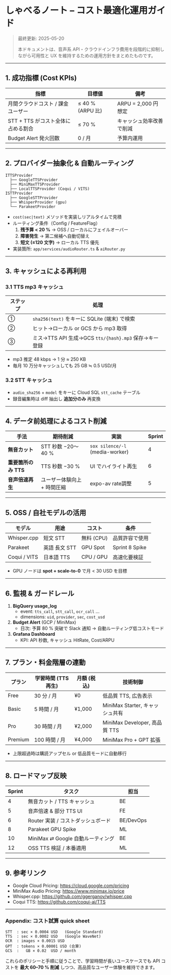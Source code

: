 # しゃべるノート – コスト最適化運用ガイド

> 最終更新: 2025-05-20
>
> 本ドキュメントは、音声系 API・クラウドインフラ費用を段階的に抑制しながら可用性と UX を維持するための運用方針をまとめたものです。

---

## 1. 成功指標 (Cost KPIs)
| 指標 | 目標値 | 備考 |
|------|-------|------|
| 月間クラウドコスト / 課金ユーザー | ≤ 40 % (ARPU 比) | ARPU = 2,000 円想定 |
| STT + TTS がコスト全体に占める割合 | ≤ 70 % | キャッシュ効率改善で削減 |
| Budget Alert 発火回数 | 0 / 月 | 予算内運用 |

---

## 2. プロバイダー抽象化 & 自動ルーティング
```
ITTSProvider
  ├── GoogleTTSProvider
  ├── MiniMaxTTSProvider
  ├── LocalTTSProvider (Coqui / VITS)
ISTTProvider
  ├── GoogleSTTProvider
  ├── WhisperProvider (gpu)
  └── ParakeetProvider
```
- `cost(sec|text)` メソッドを実装しリアルタイムで見積
- ルーティング条件（Config / FeatureFlag）
  1. **残予算 < 20 %** → OSS / ローカルにフェイルオーバー
  2. **障害発生** → 第二候補へ自動切替え
  3. **短文 (≤120 文字)** → ローカル TTS 優先
- 実装箇所: `app/services/audioRouter.ts` & `aiRouter.py`

---

## 3. キャッシュによる再利用
### 3.1 TTS mp3 キャッシュ
| ステップ | 処理 |
|----------|------|
| ① | `sha256(text)` をキーに SQLite (端末) で検索 |
| ② | ヒット→ローカル or GCS から mp3 取得 |
| ③ | ミス→TTS API 生成→GCS `tts/{hash}.mp3` 保存→キー登録 |

- mp3 推定 48 kbps → 1 分 ≈ 250 KB
- 毎月 10 万分キャッシュしても 25 GB ≒ 0.5 USD/月

### 3.2 STT キャッシュ
- `audio_sha256` + `model` をキーに Cloud SQL `stt_cache` テーブル
- 録音編集時は diff 抽出し **追加分のみ** 再変換

---

## 4. データ前処理によるコスト削減
| 手法 | 期待削減 | 実装 | Sprint |
|------|---------|-----|--------|
| **無音カット** | STT 秒数 −20〜40 % | `sox silence/-l` (media-worker) | 4 |
| **重要箇所のみ TTS** | TTS 秒数 −30 % | UI でハイライト再生 | 6 |
| **音声倍速再生** | ユーザー体験向上 + 時間圧縮 | expo-av rate調整 | 5 |

---

## 5. OSS / 自社モデルの活用
| モデル | 用途 | コスト | 条件 |
|--------|------|-------|------|
| Whisper.cpp | 短文 STT | 無料 (CPU) | 品質許容で使用 |
| Parakeet | 英語 長文 STT | GPU Spot | Sprint 8 Spike |
| Coqui / VITS | 日本語 TTS | CPU / GPU | 高速化要検証 |

- GPU ノードは **spot + scale-to-0** で月 < 30 USD を目標

---

## 6. 監視 & ガードレール
1. **BigQuery usage_log**
   - event: `tts_call`, `stt_call`, `ocr_call` …
   - dimensions: `uid`, `provider`, `sec`, `cost_usd`
2. **Budget Alert** (GCP / MiniMax)
   - 日次: 予算 80 % 突破で Slack 通知 → 自動ルーティング低コストモード
3. **Grafana Dashboard**
   - KPI: API 秒数, キャッシュ HitRate, Cost/ARPU

---

## 7. プラン・料金階層の連動
| プラン | 学習時間 (TTS再生) | 月額 (税込) | 技術制御 |
|--------|------------------|-------------|---------|
| Free | 30 分 / 月 | ¥0 | 低品質 TTS, 広告表示 |
| Basic | 5 時間 / 月 | ¥1,000 | MiniMax Starter, キャッシュ共有 |
| Pro | 30 時間 / 月 | ¥2,000 | MiniMax Developer, 高品質 TTS |
| Premium | 100 時間 / 月 | ¥4,000 | MiniMax Pro + GPT 拡張 |

- 上限超過時は購読アップセル or 低品質モードに自動移行

---

## 8. ロードマップ反映
| Sprint | タスク | 担当 |
|--------|--------|------|
| 4 | 無音カット / TTS キャッシュ | BE |
| 5 | 音声倍速 & 部分 TTS UI | FE |
| 6 | Router 実装 / コストダッシュボード | BE/DevOps |
| 8 | Parakeet GPU Spike | ML |
| 10 | MiniMax ⇄ Google 自動ルーティング | BE |
| 12 | OSS TTS 検証 / 本番適用 | ML |

---

## 9. 参考リンク
- Google Cloud Pricing: https://cloud.google.com/pricing
- MiniMax Audio Pricing: https://www.minimax.io/price
- Whisper.cpp: https://github.com/ggerganov/whisper.cpp
- Coqui TTS: https://github.com/coqui-ai/TTS

---

### Appendix: コスト試算 quick sheet
```
STT  : sec × 0.0004 USD   (Google Standard)
TTS  : sec × 0.0002 USD   (Google WaveNet)
OCR  : images × 0.0015 USD
GPT  : tokens × 0.00001 USD (合算)
GCS  :   GB × 0.02  USD / month
```

これらのポリシーと手順に従うことで、学習時間が長いユースケースでも API コストを **最大 60–70 % 削減** しつつ、高品質なユーザー体験を維持できます。